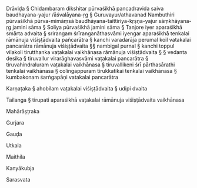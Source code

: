 
Drāviḍa
§ Chidambaram dikshitar pūrvaśikhā pancadravida
saiva 
baudhayana-yajur /āśvalāyana-ṛg 
§ Guruvayur/athavanad Nambuthiri pūrvaśikhā 
pūrva-mimāṃsā 
baudhāyana-taittiriya-kṛṣṇa-yajur sāṃkhāyana-ṛg
jamini sāma
§ Soliya pūrvaśikhā
jamini sāma
§ Tanjore iyer aparaśikhā
 smārta advaita
§ srirangam śrīranganāthasvāmi iyengar aparaśikhā
tenkalai rāmānuja viśiṣṭādvaita pañcarātra
§ kanchi varadarāja perumal koil
vatakalai pancarātra rāmānuja viśiṣṭādvaita
§§ nambigal purnal
§ kanchi toppul vilakoli tirutthanka
vaṭakalai vaikhānasa rāmānuja viśiṣṭādvaita
§ § vedanta desika
§ tiruvallur virarāghavasvāmi
vaṭakalai pancarātra
§ tiruvahindraluram
vaṭakalai vaikhānasa
§ tiruvallikeni śrī pārthasārathi
tenkalai vaikhānasa
§ colingappuram tirukkatikai 
tenkalai vaikhānasa
§ kumbakonam śarṅgapāṇi
vatakalai pancarātra

Karṇaṭaka
§ ahobilam 
vaṭakalai viśiṣṭādvaita
§ udipi
dvaita

Tailanga
§ tirupati aparaśikhā
vaṭakalai rāmānuja viśiṣṭādvaita vaikhānasa 

Mahārāṣṭraka

Gurjara


Gauḍa

Utkala

Maithila

Kanyākubja

Sarasvata
